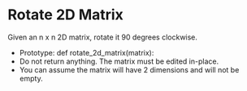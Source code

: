 # Rotate 2D Matrix
Given an n x n 2D matrix, rotate it 90 degrees clockwise.

-   Prototype: def rotate_2d_matrix(matrix):
-   Do not return anything. The matrix must be edited in-place.
-   You can assume the matrix will have 2 dimensions and will not be empty.